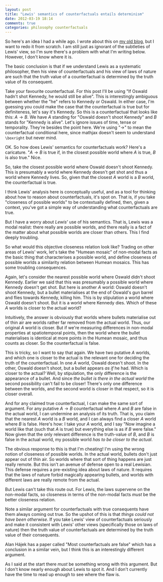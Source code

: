 ```yaml
---
layout: post
title: "Lewis' semantics of counterfactuals entails determinism"
date: 2012-03-19 18:14
comments: true
categories: philosophy counterfactuals
---
```

So here's an idea I had a while ago.
I wrote about this on 
[my old blog](http://incompetnce.wordpress.com/2011/11/18/lewis-semantics-of-counterfactuals-entails-determinism/), 
but I want to redo it from scratch.
I am still just as ignorant of the subtleties of Lewis'
view, so I'm sure there's a problem with what I'm writing below.
However, I don't know where it is.

The basic conclusion is that if we understand Lewis as a
systematic philosopher, then his view of counterfactuals
and his view of laws of nature are such that
the truth value of a counterfactual is determined
by the truth value of its consequent.

<!-- more -->

Take your favourite counterfactual.
For this post I'll be using 
"If Oswald hadn't shot Kennedy, he would still be alive".
This is interestingly ambiguous between whether the "he" refers
to Kennedy or Oswald.
In either case, I'm guessing you could make the case that
the counterfactual is true but for definiteness, let's say it's Kennedy.
So this is a counterfactual that looks like this: $A\to B$.
We have $A$ standing for "Oswald doesn't shoot Kennedy" and
$B$ stands for "Kennedy is alive".
Let's ignore issues of time, tense or temporality.
They're besides the point here.
We're using "$\to$" to mean the counterfactual conditional here,
since mathjax doesn't seem to understand `\boxright` but never mind.

OK.
So how does Lewis' semantics for counterfactuals work?
Here's a caricature.
"$A\to B$ is true if, in the closest possible world where $A$ is true,
$B$ is also true."
Nice.

So, take the closest possible world where Oswald doesn't shoot Kennedy.
This is presumably a world where Kennedy doesn't get shot
and thus a world where Kennedy lives.
So, given that the closest $A$ world is a $B$ world,
the counterfactual is true.

I think Lewis' analysis here is conceptually useful,
and as a tool for thinking about how to reason about counterfactuals,
it's spot on.
That is, if you take "closeness of possible worlds" to be
contextually defined, then, given a context, you've got a simple way
of understanding what counterfactuals are true.

But I have a worry about _Lewis'_ use of his semantics.
That is, Lewis was a modal realist:
there really are possible worlds, 
and there really is a fact of the matter about what possible worlds are closer than
others.
This I find deeply troubling.

So what would this objective closeness relation look like?
Trading on other areas of Lewis' work,
let's take the "Humean mosaic" of non-modal facts as the basic thing
that characterises a possible world, and define closeness of possible worlds 
a similarity relation between Humean mosaics.
This has some troubling consequences.

Again, let's consider the nearest possible world where Oswald
didn't shoot Kennedy.
Earlier we said that this was presumably a possible world
where Kennedy doesn't get shot.
But here is another $A$ world:
Oswald doesn't shoot Kennedy, but a bullet materialises
at the end of Oswald's gun barrel and flies towards Kennedy, killing him.
This is by stipulation a world where Oswald doesn't shoot.
But it is a world where Kennedy dies.
Which of these $A$ worlds is closer to the actual world?

Intuitively, the answer is obviously that worlds where bullets materialise
out of thin air are worlds rather far removed from the actual world.
Thus, our original $A$ world is closer.
But if we're measuring differences in non-modal properties at spatiotemporal points,
then the world where the bullet materialises is identical at more points in the Humean
mosaic, and thus counts as closer.
So the counterfactual is false.

This is tricky, so I want to say that again.
We have two putative $A$ worlds, and which one is closer to the actual
is the relevant one for deciding the truth of the counterfactual.
In one $A$ world, Oswald doesn't shoot.
In the other, Oswald doesn't shoot, but a bullet appears _as if_ he had.
Which is closer to the actual?
Well, by stipulation, the only difference is the appearance of a bullet.
And since _the bullet is there in the actual world_ the second
possibility can't fail to be closer!
There's only one difference between the worlds, 
and the second world is closer in that respect,
so it is closer overall.

And for any claimed true counterfactual, I can make the same sort of argument.
For any putative $A\to B$ counterfactual where $A$ and $B$ are false in the
actual world, I can undermine an analysis of its truth.
That is, you claim that the nearest $A$ world is a $B$ world,
and I can always find a closer $A$ world where $B$ is false.
Here's how:
I take your $A$ world, and I say "Now imagine a world like that (such that $A$ is true)
but everything else is as if $B$ were false."
Now given that the only relevant difference is the truth-value of $B$, 
and $B$ is false in the actual world, my possible world _has to be closer to the actual_.

The obvious response to this is that I'm cheating!
I'm using the wrong notion of closeness of possible worlds.
In the actual world, bullets don't just appear out of thin air.
So worlds where that sort of thing happens are just really remote.
But this isn't an avenue of defense open to a real Lewisian.
This defense requires a pre-existing idea about laws of nature.
It requires that the laws of nature forbid magically appearing bullets,
and worlds with different laws are really remote from the actual.

But Lewis can't take this route out.
For Lewis, the laws supervene on the non-modal facts,
so closeness in terms of the non-modal facts _must_ be the better closeness relation.

Note a similar argument for counterfactuals with true consequents have them always coming
out true.
So the upshot of this is that _things could not have been otherwise_.
If you take Lewis' view of counterfactuals seriously
and make it consistent with Lewis' other views (specifically those on laws of nature)
then the truth value of counterfactuals are determined by the truth value of their
consequents.

Alan Hájek has a paper called "Most counterfactuals are false" which 
has a conclusion in a similar vein,
but I think this is an interestingly different argument.

As I said at the start there _must_ be something wrong with this argument.
But I don't know nearly enough about Lewis to spot it.
And I don't currently have the time to read up enough to see where the 
flaw is.
